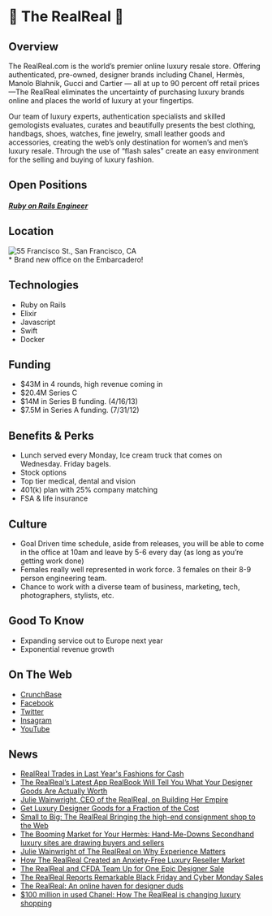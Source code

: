 # 💎 The RealReal 💎

## Overview
The RealReal.com is the world’s premier online luxury resale store. Offering authenticated, pre-owned, designer brands including Chanel, Hermès, Manolo Blahnik, Gucci and Cartier — all at up to 90 percent off retail prices —The RealReal eliminates the uncertainty of purchasing luxury brands online and places the world of luxury at your fingertips.

Our team of luxury experts, authentication specialists and skilled gemologists evaluates, curates and beautifully presents the best clothing, handbags, shoes, watches, fine jewelry, small leather goods and accessories, creating the web’s only destination for women’s and men’s luxury resale.
Through the use of “flash sales” create an easy environment for the selling and buying of luxury fashion.

## Open Positions
#####  [Ruby on Rails Engineer](https://github.com/h4x0rj0bz/the-realreal/blob/master/rails-engineer.md)

## Location
![55 Francisco St., San Francisco, CA](http://maps.googleapis.com/maps/api/staticmap?center=55+francisco+st+san+francisco+ca&zoom=13&scale=false&size=600x300&maptype=roadmap&format=png&visual_refresh=true&markers=size:mid%7Ccolor:0xff0000%7Clabel:1%7C55+francisco+st+san+francisco+ca)  
\* Brand new office on the Embarcadero!

## Technologies
+ Ruby on Rails
+ Elixir
+ Javascript
+ Swift
+ Docker

## Funding
+ $43M in 4 rounds, high revenue coming in
+ $20.4M Series C
+ $14M in Series B funding. (4/16/13)
+ $7.5M in Series A funding. (7/31/12)   

## Benefits & Perks
+ Lunch served every Monday, Ice cream truck that comes on Wednesday.  Friday bagels.
+ Stock options
+ Top tier medical, dental and vision
+ 401(k) plan with 25% company matching
+ FSA & life insurance

## Culture
+ Goal Driven time schedule, aside from releases, you will be able to come in the office at 10am and leave by 5-6 every day (as long as you’re getting work done)
+ Females really well represented in work force.  3 females on their 8-9 person engineering team.
+ Chance to work with a diverse team of business, marketing, tech, photographers, stylists, etc.

## Good To Know
+ Expanding service out to Europe next year
+ Exponential revenue growth

## On The Web
+ [CrunchBase](https://www.crunchbase.com/organization/the-realreal)
+ [Facebook](https://www.facebook.com/TheRealRealPage/)
+ [Twitter](https://twitter.com/therealreal])
+ [Insagram](https://www.instagram.com/therealreal/)
+ [YouTube](https://www.youtube.com/user/LuxuryConsignment)

## News
+ [RealReal Trades in Last Year's Fashions for Cash](http://www.thestreet.com/story/12758978/1/realreal-trades-in-last-years-fashions-for-cash.html)     
+  [The RealReal’s Latest App RealBook Will Tell You What Your Designer Goods Are Actually Worth](http://techcrunch.com/2014/06/30/therealreals-latest-app-realbook-will-tell-you-what-your-designer-goods-are-actually-worth/)
+ [Julie Wainwright, CEO of the RealReal, on Building Her Empire](http://www.thedailybeast.com/articles/2013/06/27/julie-wainwright-ceo-of-therealreal-on-building-her-empire.html)
+ [Get Luxury Designer Goods for a Fraction of the Cost](http://video.foxbusiness.com/v/2637175294001/get-luxury-designer-goods-for-a-fraction-of-the-cost/)
+ [Small to Big: The RealReal
Bringing the high-end consignment shop to the Web](http://www.businessweek.com/articles/2013-10-24/the-realreal-dot-com-brings-the-high-end-consignment-shop-to-the-web)
+ [The Booming Market for Your Hermès: Hand-Me-Downs
Secondhand luxury sites are drawing buyers and sellers](http://www.businessweek.com/articles/2014-10-09/secondhand-luxury-sites-realreal-vestiaire-draw-the-style-set)
+ [Julie Wainwright of The RealReal on Why Experience Matters](http://www.businessoffashion.com/2014/10/julie-wainwright-realreal-experience-matters.html)
+ [How The RealReal Created an Anxiety-Free Luxury Reseller Market](http://www.forbes.com/sites/kristenphilipkoski/2014/10/31/how-the-realreal-created-an-anxiety-free-luxury-reseller-market/)
+ [The RealReal and CFDA Team Up for One Epic Designer Sale](http://www.thefashionspot.com/buzz-news/latest-news/495247-realreal-and-cfda/)
+ [The RealReal Reports Remarkable Black Friday and Cyber Monday Sales](http://www.prnewswire.com/news-releases/the-realreal-reports-remarkable-black-friday-and-cyber-monday-sales-300006622.html)
+ [The RealReal: An online haven for designer duds](http://dailyemerald.com/2014/12/30/the-realreal-an-online-haven-for-designer-duds/)
+ [$100 million in used Chanel: How The RealReal is changing luxury shopping](http://fortune.com/2015/02/13/the-realreal-used-luxury-goods/)
